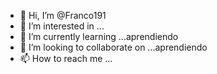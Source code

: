 - 👋 Hi, I’m @Franco191
- 👀 I’m interested in ...
- 🌱 I’m currently learning ...aprendiendo
- 💞️ I’m looking to collaborate on ...aprendiendo
- 📫 How to reach me ...

<!---
Franco191/Franco191 is a ✨ special ✨ repository because its `README.md` (this file) appears on your GitHub profile.
You can click the Preview link to take a look at your changes.
--->
